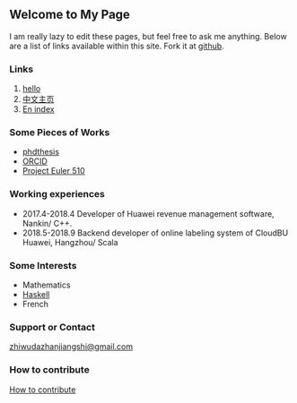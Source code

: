 ## Welcome to My Page

I am really lazy to edit these pages, but feel free to ask me anything. Below are a list of links available within this site. Fork it at [github](https://github.com/eccstartup/eccstartup.github.io).

### Links

1. [hello](docs/hello)
2. [中文主页](docs/cn/index)
3. [En index](docs/en/index)

### Some Pieces of Works

- [phdthesis](https://github.com/eccstartup/phdthesis)
- [ORCID](http://orcid.org/0000-0001-6066-9249)
- [Project Euler 510](images/euler510.jpg)

### Working experiences

- 2017.4-2018.4 Developer of Huawei revenue management software, Nankin/ C++.
- 2018.5-2018.9 Backend developer of online labeling system of CloudBU Huawei, Hangzhou/ Scala

### Some Interests

- Mathematics
- [Haskell](https://www.haskell.org/)
- French

### Support or Contact

[zhiwudazhanjiangshi@gmail.com](mailto:zhiwudazhanjiangshi@gmail.com)

### How to contribute

[How to contribute](https://github.com/eccstartup/eccstartup.github.io/wiki/How-to-contribute)
